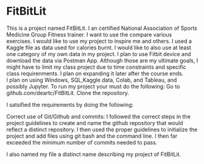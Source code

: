 # FitBitLit
This is a  project named FitBitLit.  I  an  certified National Association of Sports Medicine Group Fitness trainer.  I want to use the compare various exercises.  I would like to use my project to inspire me and others.  I used a Kaggle file as data used for calories burnt.   I would like to also use at least one category of my own data in my project.  I plan to use Fitbit device and download the data via Postman App.    Although those are my ultimate goals,  I might have to limit my class project due to time constraints and specific class requirenments.  I plan on expanding it later after the course ends.  
I  plan on using Windows, SQL,Kaggle data, Colab, and Tableau, and possibly Jupyter.   To run my project your must do the following: Go to github.com/deartc/FitBitLit.  Clone the repository. 


I satsified the requirements by doing the following:


Correct use of Git/Github and commits: I followed the correct steps in the project guidelines to create and name the github repository that would reflect a distinct repository. I then used the proper guidelines to initialize the project and add files using git bash and the command line. I then far exceeded the minimum number of commits needed to pass.

I also named my file a distinct name describing my project of FitBitLit.




